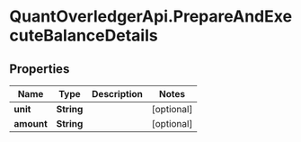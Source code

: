 # QuantOverledgerApi.PrepareAndExecuteBalanceDetails

## Properties

Name | Type | Description | Notes
------------ | ------------- | ------------- | -------------
**unit** | **String** |  | [optional] 
**amount** | **String** |  | [optional] 


